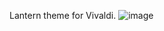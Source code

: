 Lantern theme for Vivaldi.
![image](https://user-images.githubusercontent.com/76597257/115162129-5cfe8280-a0aa-11eb-852c-f523274ac98f.png)
